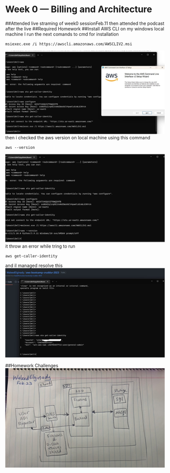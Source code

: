 # Week 0 — Billing and Architecture
##Attended live straming of week0 sessionFeb.11 then attended the podcast after the live
##Required Homework
##Install AWS CLI on my windows local machine
I run the next comands to cmd for installation
```
msiexec.exe /i https://awscli.amazonaws.com/AWSCLIV2.msi
```
![install cli on my local machine](assets/install%20cli%20on%20my%20local%20machine.jpg)
then i checked the aws version on local machine using this command
```
aws --version
```
![checking aws version on local machine](assets/checking-aws%20version%20on%20local%20machine.jpg)
it throw an error while tring to run 
```
aws get-caller-identity
```
and iI managed resolve this
![aws sts get-caller-id](assets/aws%20sts%20get-caller-id.jpg)






##Homework Challenges
![Arcetict Draft](assets/Conceptual%20Diagram.jpeg)
